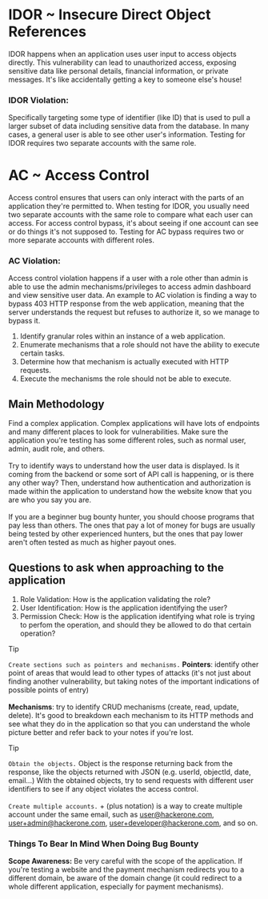# IDOR ~ Insecure Direct Object References
IDOR happens when an application uses user input to access objects directly. This vulnerability can lead to unauthorized access, exposing sensitive data like personal details, financial information, or private messages. It's like accidentally getting a key to someone else's house!

### IDOR Violation:
Specifically targeting some type of identifier (like ID) that is used to pull a larger subset of data including sensitive data from the database. In many cases, a general user is able to see other user's information. Testing for IDOR requires two separate accounts with the same role.

# AC ~ Access Control
Access control ensures that users can only interact with the parts of an application they're permitted to. When testing for IDOR, you usually need two separate accounts with the same role to compare what each user can access. For access control bypass, it's about seeing if one account can see or do things it's not supposed to. Testing for AC bypass requires two or more separate accounts with different roles.

### AC Violation:
Access control violation happens if a user with a role other than admin is able to use the admin mechanisms/privileges to access admin dashboard and view sensitive user data. An example to AC violation is finding a way to bypass 403 HTTP response from the web application, meaning that the server understands the request but refuses to authorize it, so we manage to bypass it. <br>
1. Identify granular roles within an instance of a web application.
2. Enumerate mechanisms that a role should not have the ability to execute certain tasks.
3. Determine how that mechanism is actually executed with HTTP requests.
4. Execute the mechanisms the role should not be able to execute.


## Main Methodology
Find a complex application. Complex applications will have lots of endpoints and many different places to look for vulnerabilities. Make sure the application you're testing has some different roles, such as normal user, admin, audit role, and others. <br><br>
Try to identify ways to understand how the user data is displayed. Is it coming from the backend or some sort of API call is happening, or is there any other way? Then, understand how authentication and authorization is made within the application to understand how the website know that you are who you say you are. <br> <br>
If you are a beginner bug bounty hunter, you should choose programs that pay less than others. The ones that pay a lot of money for bugs are usually being tested by other experienced hunters, but the ones that pay lower aren't often tested as much as higher payout ones. 


## Questions to ask when approaching to the application
1. Role Validation: How is the application validating the role?
2. User Identification: How is the application identifying the user?
3. Permission Check: How is the application identifying what role is trying to perfom the operation, and should they be allowed to do that certain operation?

> [!TIP]
> `Create sections such as pointers and mechanisms.` **Pointers**: identify other point of areas that would lead to other types of attacks (it's not just about finding another vulnerability, but taking notes of the important indications of possible points of entry)<br><br>**Mechanisms**: try to identify CRUD mechanisms (create, read, update, delete). It's good to breakdown each mechanism to its HTTP methods and see what they do in the application so that you can understand the whole picture better and refer back to your notes if you're lost.

> [!TIP]
> `Obtain the objects.` Object is the response returning back from the response, like the objects returned with JSON (e.g. userId, objectId, date, email...) With the obtained objects, try to send requests with different user identifiers to see if any object violates the access control.<br><br>`Create multiple accounts.` + (plus notation) is a way to create multiple account under the same email, such as user@hackerone.com, user+admin@hackerone.com, user+developer@hackerone.com, and so on.  


### Things To Bear In Mind When Doing Bug Bounty
**Scope Awareness:** Be very careful with the scope of the application. If you're testing a website and the payment mechanism redirects you to a different domain, be aware of the domain change (it could redirect to a whole different application, especially for payment mechanisms).



<!--
##### THINGS TO LOOK UP
Learn what is DOM and how it is being used in the web context
What does it mean if a JWT token or any kind of token being used and validated, being used and not validated?
Learn what is the importance of CSRF cookie, what does it do, what is CSRF? 
-->